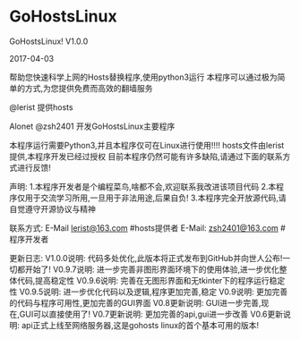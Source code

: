 # GoHostsLinux
GoHostsLinux!  V1.0.0

2017-04-03

帮助您快速科学上网的Hosts替换程序,使用python3运行
本程序可以通过极为简单的方式,为您提供免费而高效的翻墙服务

@lerist 提供hosts

Alonet
@zsh2401 开发GoHostsLinux主要程序

本程序运行需要Python3,并且本程序仅可在Linux进行使用!!!!
hosts文件由lerist提供,本程序开发已经过授权
目前本程序仍然可能有许多缺陷,请通过下面的联系方式进行反馈!

声明:
1.本程序开发者是个编程菜鸟,啥都不会,欢迎联系我改进该项目代码
2.本程序仅用于交流学习所用,一旦用于非法用途,后果自负!
3.本程序完全开放源代码,请自觉遵守开源协议与精神

联系方式:
E-Mail          lerist@163.com  #hosts提供者
E-Mail:         zsh2401@163.com #程序开发者



更新日志:
V1.0.0说明:
    代码多处优化,此版本将正式发布到GitHub并向世人公布!一切都开始了!
V0.9.7说明:
    进一步完善非图形界面环境下的使用体验,进一步优化整体代码,提高稳定性
V0.9.6说明:
    完善在无图形界面和无tkinter下的程序运行稳定性
V0.9.5说明:
    进一步优化代码以及逻辑,程序更加完善,稳定
V0.9说明:
    更加完善的代码与程序可用性,更加完善的GUI界面
V0.8更新说明:
    GUI进一步完善,现在,GUI可以直接使用了!
V0.7更新说明:
    更加完善的api,gui进一步改善
V0.6更新说明:
    api正式上线至网络服务器,这是gohosts linux的首个基本可用的版本!
    


